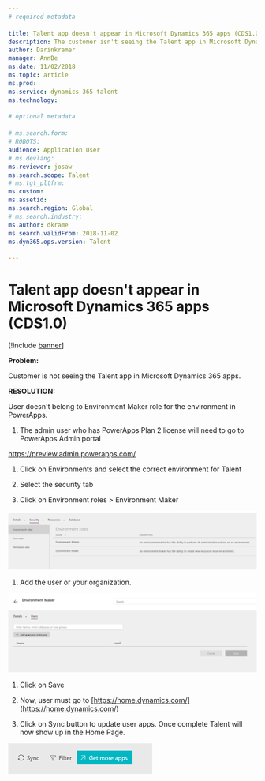 ```yaml
---
# required metadata

title: Talent app doesn't appear in Microsoft Dynamics 365 apps (CDS1.0)
description: The customer isn't seeing the Talent app in Microsoft Dynamics 365 apps
author: Darinkramer
manager: AnnBe
ms.date: 11/02/2018
ms.topic: article
ms.prod: 
ms.service: dynamics-365-talent
ms.technology: 

# optional metadata

# ms.search.form: 
# ROBOTS: 
audience: Application User
# ms.devlang: 
ms.reviewer: josaw
ms.search.scope: Talent
# ms.tgt_pltfrm: 
ms.custom: 
ms.assetid: 
ms.search.region: Global
# ms.search.industry: 
ms.author: dkrame
ms.search.validFrom: 2018-11-02
ms.dyn365.ops.version: Talent

---
```


# Talent app doesn't appear in Microsoft Dynamics 365 apps (CDS1.0)

[!include [banner](includes/banner.md)]


**Problem:**

Customer is not seeing the Talent app in Microsoft Dynamics 365 apps.

**RESOLUTION:**

User doesn't belong to Environment Maker role for the environment in PowerApps.

1.  The admin user who has PowerApps Plan 2 license will need to go to PowerApps
    Admin portal

<https://preview.admin.powerapps.com/>

1.  Click on Environments and select the correct environment for Talent

2.  Select the security tab

3.  Click on Environment roles \> Environment Maker

![](media/environment-roles.png)

1.  Add the user or your organization.

![](media/environment-maker.png)

1.  Click on Save

2.  Now, user must go to [https://home.dynamics.com/](https://home.dynamics.com/)

3.  Click on Sync button to update user apps. Once complete Talent will now show
    up in the Home Page.

![](media/get-more.png)
